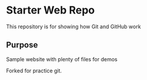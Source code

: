 # Starter Web Repo

This repository is for showing how Git and GitHub work

## Purpose

Sample website with plenty of files for demos

Forked for practice git.
